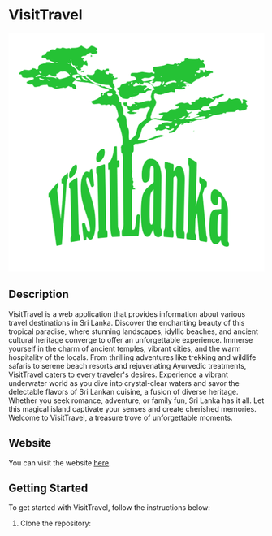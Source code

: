 # VisitTravel

![VisitTravel Logo](./webfrontend/public/logo.png)

## Description

VisitTravel is a web application that provides information about various travel destinations in Sri Lanka. Discover the enchanting beauty of this tropical paradise, where stunning landscapes, idyllic beaches, and ancient cultural heritage converge to offer an unforgettable experience. Immerse yourself in the charm of ancient temples, vibrant cities, and the warm hospitality of the locals. From thrilling adventures like trekking and wildlife safaris to serene beach resorts and rejuvenating Ayurvedic treatments, VisitTravel caters to every traveler's desires. Experience a vibrant underwater world as you dive into crystal-clear waters and savor the delectable flavors of Sri Lankan cuisine, a fusion of diverse heritage. Whether you seek romance, adventure, or family fun, Sri Lanka has it all. Let this magical island captivate your senses and create cherished memories. Welcome to VisitTravel, a treasure trove of unforgettable moments.

## Website

You can visit the website [here](https://example.com).

## Getting Started

To get started with VisitTravel, follow the instructions below:

1. Clone the repository: